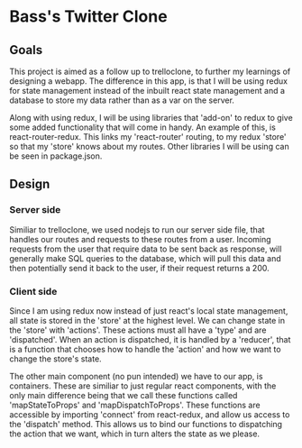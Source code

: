 # Bass's Twitter Clone

## Goals

This project is aimed as a follow up to trelloclone, to further my learnings of designing a webapp. The difference in this app, is that I will be using redux for state management instead of the inbuilt react state management and a database to store my data rather than as a var on the server.

Along with using redux, I will be using libraries that 'add-on' to redux to give some added functionality that will come in handy. An example of this, is react-router-redux. This links my 'react-router' routing, to my redux 'store' so that my 'store' knows about my routes. Other libraries I will be using can be seen in package.json.

## Design

### Server side

Similiar to trelloclone, we used nodejs to run our server side file, that handles our routes and requests to these routes from a user. Incoming requests from the user that require data to be sent back as response, will generally make SQL queries to the database, which will pull this data and then potentially send it back to the user, if their request returns a 200.

### Client side

Since I am using redux now instead of just react's local state management, all state is stored in the 'store' at the highest level. We can change state in the 'store' with 'actions'. These actions must all have a 'type' and are 'dispatched'. When an action is dispatched, it is handled by a 'reducer', that is a function that chooses how to handle the 'action' and how we want to change the store's state. 

The other main component (no pun intended) we have to our app, is containers. These are similiar to just regular react components, with the only main difference being that we call these functions called 'mapStateToProps' and 'mapDispatchToProps'. These functions are accessible by importing 'connect' from react-redux, and allow us access to the 'dispatch' method. This allows us to bind our functions to dispatching the action that we want, which in turn alters the state as we please.



